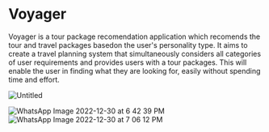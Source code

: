 # Voyager
Voyager is a tour package recomendation application which recomends the tour and travel packages basedon the user's personality type. It aims to create a travel planning system that simultaneously considers all categories of user requirements and provides users with a tour packages. This will enable the user in finding what they are looking for, easily without spending time and effort.


![Untitled](https://user-images.githubusercontent.com/98596642/210083893-05183195-a05d-466e-a9ea-346df23356f0.png)

![WhatsApp Image 2022-12-30 at 6 42 39 PM](https://user-images.githubusercontent.com/98596642/210083840-12f54149-4803-40f0-9560-41bb5949ec62.jpeg)
![WhatsApp Image 2022-12-30 at 7 06 12 PM](https://user-images.githubusercontent.com/98596642/210083855-3d54691a-82c6-4eb4-8f1a-837fb91e30ff.jpeg)
